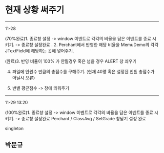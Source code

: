 # 현재 상황 써주기
--------------------------------------------
11-28

(70%완료)1. 종료창 설정 -> window 이벤트로 각각의 비율을 담은 이벤트를 종료 시키기.
   -> 종료창 설정완료 .
2. Perchant에서 반영한 해당 비율을 MemuDemo의 각각 JTextField에 해당하는 곳에 넣어주기.

(완료)3. 반영 비율이 100% 가 안될경우 혹은 넘을 경우 ALERT 창 띄우기

4. 파일에 인원수 만큼의 총점수를 구해주기. (현재 40명 혹은 설정된 인원 총점수가 아닐시 오류)

5. 반별 평균점수 -> 창에 띄워주기 
------------------------------------------------------------
11-29 13:20

(100%완료)1. 종료창 설정 -> window 이벤트로 각각의 비율을 담은 이벤트를 종료 시키기.
   -> 종료창 설정완료
   Perchant / ClassAvg / SetGrade  창닫기 설정 완료  
 
 
singleton 

박문규
----------------------------------------------------------------------------------------------------------
